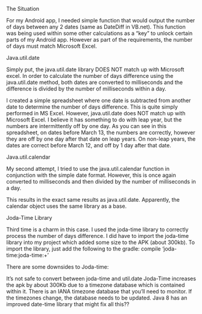 The Situation

For my Android app, I needed simple function that would output the number of days between any 2 dates (same as DateDiff in VB.net). This function was being used within some other calculations as a “key” to unlock certain parts of my Android app. However as part of the requirements, the number of days must match Microsoft Excel.

Java.util.date

Simply put, the java.util.date library DOES NOT match up with Microsoft excel. In order to calculate the number of days difference using the java.util.date method, both dates are converted to milliseconds and the difference is divided by the number of milliseconds within a day.

I created a simple spreadsheet where one date is subtracted from another date to determine the number of days difference. This is quite simply performed in MS Excel. However, java.util.date does NOT match up with Microsoft Excel. I believe it has something to do with leap year, but the numbers are intermittently off by one day. As you can see in this spreadsheet, on dates before March 13, the numbers are correctly, however they are off by one day after that date on leap years. On non-leap years, the dates are correct before March 12, and off by 1 day after that date.

Java.util.calendar

My second attempt, I tried to use the java.util.calendar function in conjunction with the simple date format. However, this is once again converted to milliseconds and then divided by the number of milliseconds in a day.

This results in the exact same results as java.util.date. Apparently, the calendar object uses the same library as a base.

Joda-Time Library

Third time is a charm in this case. I used the joda-time library to correctly process the number of days difference.  I did have to import the joda-time library into my project which added some size to the APK (about 300kb).  To import the library, just add the following to the gradle: compile ‘joda-time:joda-time:+’

There are some downsides to Joda-time:

It’s not safe to convert between joda-time and util.date
Joda-Time increases the apk by about 300Kb due to a timezone database which is contained within it.
There is an IANA timezone database that you’ll need to monitor.
If the timezones change, the database needs to be updated.
Java 8 has an improved date-time library that might fix all this??

